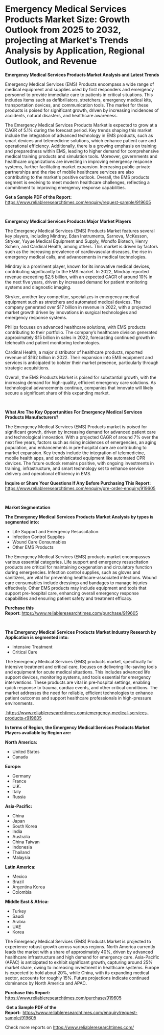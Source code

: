 <p><h1>Emergency Medical Services Products Market Size: Growth Outlook from 2025 to 2032, projecting at Market's Trends Analysis by Application, Regional Outlook, and Revenue</h1></p><p><strong>Emergency Medical Services Products Market Analysis and Latest Trends</strong></p>
<p><p>Emergency Medical Services (EMS) Products encompass a wide range of medical equipment and supplies used by first responders and emergency personnel to provide immediate care to patients in critical situations. This includes items such as defibrillators, stretchers, emergency medical kits, transportation devices, and communication tools. The market for these products is poised for significant growth, driven by increasing incidences of accidents, natural disasters, and healthcare awareness.</p><p>The Emergency Medical Services Products Market is expected to grow at a CAGR of 5.1% during the forecast period. Key trends shaping this market include the integration of advanced technology in EMS products, such as smart devices and telemedicine solutions, which enhance patient care and operational efficiency. Additionally, there is a growing emphasis on training and preparedness within EMS, leading to higher demand for comprehensive medical training products and simulation tools. Moreover, governments and healthcare organizations are investing in improving emergency response systems, further facilitating market expansion. Increasing public-private partnerships and the rise of mobile healthcare services are also contributing to the market's positive outlook. Overall, the EMS products segment is evolving to meet modern healthcare challenges, reflecting a commitment to improving emergency response capabilities.</p></p>
<p><strong>Get a Sample PDF of the Report:&nbsp;</strong> <a href="https://www.reliableresearchtimes.com/enquiry/request-sample/919605?utm_campaign=3227&utm_medium=2&utm_source=Github&utm_content=ia&utm_term=06032025&utm_id=emergency-medical-services-products">https://www.reliableresearchtimes.com/enquiry/request-sample/919605</a></p>
<p>&nbsp;</p>
<p><strong>Emergency Medical Services Products Major Market Players</strong></p>
<p><p>The Emergency Medical Services (EMS) Products Market features several key players, including Mindray, Edan Instruments, Sarnova, McKesson, Stryker, Yuyue Medical Equipment and Supply, Wondfo Biotech, Henry Schein, and Cardinal Health, among others. This market is driven by factors such as the increasing prevalence of cardiovascular diseases, the rise in emergency medical calls, and advancements in medical technologies.</p><p>Mindray is a prominent player, known for its innovative medical devices, contributing significantly to the EMS market. In 2022, Mindray reported revenue exceeding $2.5 billion, with an expected CAGR of around 10% in the next five years, driven by increased demand for patient monitoring systems and diagnostic imaging.</p><p>Stryker, another key competitor, specializes in emergency medical equipment such as stretchers and automated medical devices. The company generated over $17 billion in revenue in 2022, with a projected market growth driven by innovations in surgical technologies and emergency response systems.</p><p>Philips focuses on advanced healthcare solutions, with EMS products contributing to their portfolio. The company’s healthcare division generated approximately $15 billion in sales in 2022, forecasting continued growth in telehealth and patient monitoring technologies.</p><p>Cardinal Health, a major distributor of healthcare products, reported revenue of $162 billion in 2022. Their expansion into EMS equipment and services is anticipated to bolster their market presence, particularly through strategic acquisitions.</p><p>Overall, the EMS Products Market is poised for substantial growth, with the increasing demand for high-quality, efficient emergency care solutions. As technological advancements continue, companies that innovate will likely secure a significant share of this expanding market.</p></p>
<p>&nbsp;</p>
<p><strong>What Are The Key Opportunities For Emergency Medical Services Products Manufacturers?</strong></p>
<p><p>The Emergency Medical Services (EMS) Products market is poised for significant growth, driven by increasing demand for advanced patient care and technological innovation. With a projected CAGR of around 7% over the next five years, factors such as rising incidences of emergencies, an aging population, and enhancements in pre-hospital care are contributing to market expansion. Key trends include the integration of telemedicine, mobile health apps, and sophisticated equipment like automated CPR devices. The future outlook remains positive, with ongoing investments in training, infrastructure, and smart technology set to enhance service delivery and operational efficiency in EMS.</p></p>
<p><strong>Inquire or Share Your Questions If Any Before Purchasing This Report:</strong> <a href="https://www.reliableresearchtimes.com/enquiry/pre-order-enquiry/919605?utm_campaign=3227&utm_medium=2&utm_source=Github&utm_content=ia&utm_term=06032025&utm_id=emergency-medical-services-products">https://www.reliableresearchtimes.com/enquiry/pre-order-enquiry/919605</a></p>
<p>&nbsp;</p>
<p><strong>Market Segmentation</strong></p>
<p><strong>The Emergency Medical Services Products Market Analysis by types is segmented into:</strong></p>
<p><ul><li>Life Support and Emergency Resuscitation</li><li>Infection Control Supplies</li><li>Wound Care Consumables</li><li>Other EMS Products</li></ul></p>
<p><p>The Emergency Medical Services (EMS) products market encompasses various essential categories. Life support and emergency resuscitation products are critical for maintaining oxygenation and circulatory function during emergencies. Infection control supplies, such as gloves and sanitizers, are vital for preventing healthcare-associated infections. Wound care consumables include dressings and bandages to manage injuries effectively. Other EMS products may include equipment and tools that support pre-hospital care, enhancing overall emergency response capabilities and ensuring patient safety and treatment efficacy.</p></p>
<p><strong>Purchase this Report:&nbsp;</strong><a href="https://www.reliableresearchtimes.com/purchase/919605?utm_campaign=3227&utm_medium=2&utm_source=Github&utm_content=ia&utm_term=06032025&utm_id=emergency-medical-services-products">https://www.reliableresearchtimes.com/purchase/919605</a></p>
<p>&nbsp;</p>
<p><strong>The Emergency Medical Services Products Market Industry Research by Application is segmented into:</strong></p>
<p><ul><li>Intensive Treatment</li><li>Critical Care</li></ul></p>
<p><p>The Emergency Medical Services (EMS) products market, specifically for intensive treatment and critical care, focuses on delivering life-saving tools and equipment for acute medical situations. This includes advanced life support devices, monitoring systems, and tools essential for emergency interventions. These products are vital in pre-hospital settings, enabling quick response to trauma, cardiac events, and other critical conditions. The market addresses the need for reliable, efficient technologies to enhance patient outcomes and support healthcare professionals in high-pressure environments.</p></p>
<p><a href="https://www.reliableresearchtimes.com/emergency-medical-services-products-r919605?utm_campaign=3227&utm_medium=2&utm_source=Github&utm_content=ia&utm_term=06032025&utm_id=emergency-medical-services-products">&nbsp;https://www.reliableresearchtimes.com/emergency-medical-services-products-r919605</a></p>
<p><strong>In terms of Region, the Emergency Medical Services Products Market Players available by Region are:</strong></p>
<p>
    <p> <strong> North America: </strong>
        <ul>
            <li>United States</li>
            <li>Canada</li>
        </ul>
        </p> 
    <p> <strong> Europe: </strong>
        <ul>
            <li>Germany</li>
            <li>France</li>
            <li>U.K.</li>
            <li>Italy</li>
            <li>Russia</li>
        </ul>
        </p> 
    <p> <strong> Asia-Pacific: </strong>
        <ul>
            <li>China</li>
            <li>Japan</li>
            <li>South Korea</li>
            <li>India</li>
            <li>Australia</li>
            <li>China Taiwan</li>
            <li>Indonesia</li>
            <li>Thailand</li>
            <li>Malaysia</li>
        </ul>
        </p> 
    <p> <strong> Latin America: </strong>
        <ul>
            <li>Mexico</li>
            <li>Brazil</li>
            <li>Argentina Korea</li>
            <li>Colombia</li>
        </ul>
        </p> 
    <p> <strong> Middle East & Africa: </strong>
        <ul>
            <li>Turkey</li>
            <li>Saudi</li>
            <li>Arabia</li>
            <li>UAE</li>
            <li>Korea</li>
        </ul>
    </p>
    </p>
<p><p>The Emergency Medical Services (EMS) Products Market is projected to experience robust growth across various regions. North America currently leads the market with a share of approximately 40%, driven by advanced healthcare infrastructure and high demand for emergency care. Asia-Pacific (APAC) is anticipated to exhibit significant growth, capturing around 25% market share, owing to increasing investment in healthcare systems. Europe is expected to hold about 20%, while China, with its expanding medical sector, accounts for roughly 15%. Future projections indicate continued dominance by North America and APAC.</p></p>
<p><strong>Purchase this Report: </strong><a href="https://www.reliableresearchtimes.com/purchase/919605?utm_campaign=3227&utm_medium=2&utm_source=Github&utm_content=ia&utm_term=06032025&utm_id=emergency-medical-services-products">https://www.reliableresearchtimes.com/purchase/919605</a></p>
<p>&nbsp;<strong>Get a Sample PDF of the Report:&nbsp;&nbsp;</strong><a href="https://www.reliableresearchtimes.com/enquiry/request-sample/919605?utm_campaign=3227&utm_medium=2&utm_source=Github&utm_content=ia&utm_term=06032025&utm_id=emergency-medical-services-products">https://www.reliableresearchtimes.com/enquiry/request-sample/919605</a></p>
<p><strong></strong></p>
<p>Check more reports on <a href="https://www.reliableresearchtimes.com/?utm_campaign=3227&utm_medium=2&utm_source=Github&utm_content=ia&utm_term=06032025&utm_id=emergency-medical-services-products">https://www.reliableresearchtimes.com/</a></p>